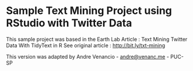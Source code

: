 # Sample Text Mining Project using RStudio with Twitter Data

This sample project was based in the Earth Lab Article : Text Mining Twitter Data With TidyText in R
See original article : http://bit.ly/txt-mining

This version was adapted by Andre Venancio - andre@venanc.me - PUC-SP
